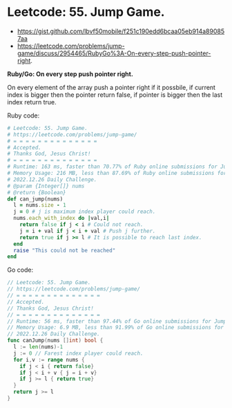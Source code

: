 # Leetcode: 55. Jump Game.

- https://gist.github.com/lbvf50mobile/f251c190edd6bcaa05eb914a890857aa
- https://leetcode.com/problems/jump-game/discuss/2954465/RubyGo%3A-On-every-step-push-pointer-right.

**Ruby/Go: On every step push pointer right.**

On every element of the array push a pointer right if it possbile, if current index is bigger then the pointer return false, if pointer is bigger then the last index return true.

Ruby code:
```Ruby
# Leetcode: 55. Jump Game.
# https://leetcode.com/problems/jump-game/
# = = = = = = = = = = = = = =
# Accepted.
# Thanks God, Jesus Christ!
# = = = = = = = = = = = = = =
# Runtime: 163 ms, faster than 70.77% of Ruby online submissions for Jump Game.
# Memory Usage: 216 MB, less than 87.69% of Ruby online submissions for Jump Game.
# 2022.12.26 Daily Challenge.
# @param {Integer[]} nums
# @return {Boolean}
def can_jump(nums)
  l = nums.size - 1
  j = 0 # j is maximum index player could reach.
  nums.each_with_index do |val,i|
    return false if j < i # Could not reach.
    j = i + val if j < i + val # Push j further.
    return true if j >= l # It is possible to reach last index.
  end
  raise "This could not be reached"
end
```
Go code:
```Go
// Leetcode: 55. Jump Game.
// https://leetcode.com/problems/jump-game/
// = = = = = = = = = = = = = =
// Accepted.
// Thanks God, Jesus Christ!
// = = = = = = = = = = = = = =
// Runtime: 56 ms, faster than 97.44% of Go online submissions for Jump Game.
// Memory Usage: 6.9 MB, less than 91.99% of Go online submissions for Jump Game.
// 2022.12.26 Daily Challenge.
func canJump(nums []int) bool {
  l := len(nums)-1
  j := 0 // Farest index player could reach.
  for i,v := range nums {
    if j < i { return false}
    if j < i + v { j = i + v}
    if j >= l { return true}
  }
  return j >= l
}
```
